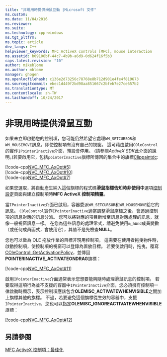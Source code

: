 ```yaml
---
title: "非現用時提供滑鼠互動 |Microsoft 文件"
ms.custom: 
ms.date: 11/04/2016
ms.reviewer: 
ms.suite: 
ms.technology: cpp-windows
ms.tgt_pltfrm: 
ms.topic: article
dev_langs: C++
helpviewer_keywords: MFC ActiveX controls [MFC], mouse interaction
ms.assetid: b09106bf-44c7-4b9b-a6d9-0d624f16f5b3
caps.latest.revision: "10"
author: mikeblome
ms.author: mblome
manager: ghogen
ms.openlocfilehash: c136e2d73256c78768e8b712d901e4fe4f819673
ms.sourcegitcommit: ebec1d449f2bd98aa851667c2bfeb7e27ce657b2
ms.translationtype: MT
ms.contentlocale: zh-TW
ms.lasthandoff: 10/24/2017
---
```

# <a name="providing-mouse-interaction-while-inactive"></a>非現用時提供滑鼠互動
如果未立即啟動您的控制項，您可能仍然希望它處理`WM_SETCURSOR`和`WM_MOUSEMOVE`訊息，即使控制項有沒有自己的視窗。 這可藉由啟用`COleControl`的實作`IPointerInactive`介面，預設會停用。 (請參閱*ActiveX SDK*此介面的說明。)若要啟用它，包括`pointerInactive`旗標所傳回的集合中的旗標[Clippaintdc](../mfc/reference/colecontrol-class.md#getcontrolflags):  
  
 [!code-cpp[NVC_MFC_AxOpt#5](../mfc/codesnippet/cpp/providing-mouse-interaction-while-inactive_1.cpp)]  
[!code-cpp[NVC_MFC_AxOpt#10](../mfc/codesnippet/cpp/providing-mouse-interaction-while-inactive_2.cpp)]  
[!code-cpp[NVC_MFC_AxOpt#7](../mfc/codesnippet/cpp/providing-mouse-interaction-while-inactive_3.cpp)]  
  
 如果您選取，將自動產生納入這個旗標的程式碼**滑鼠指標告知時非使用中**選項[控制設定](../mfc/reference/control-settings-mfc-activex-control-wizard.md)頁面與建立控制項時**MFC ActiveX 控制項精靈**。  
  
 當`IPointerInactive`介面已啟用，容器委派`WM_SETCURSOR`和`WM_MOUSEMOVE`給它的訊息。 `COleControl`實作`IPointerInactive`適當調整滑鼠座標之後，會透過控制項的訊息對應的訊息分派。 您可以將對應的項目新增至訊息對應處理的訊息，就像一般視窗訊息一樣。 在您為這些訊息的處理常式，請避免使用`m_hWnd`成員變數 （或任何成員函式，會使用它），其值不是先檢查**NULL**。  
  
 您也可以做為 OLE 拖放作業的目標非現用控制項。 這需要在使用者拖曳物件時，啟動控制項，使控制項的視窗可以登錄為置放目標。 若要使啟用時，拖曳，覆寫[COleControl::GetActivationPolicy](../mfc/reference/colecontrol-class.md#getactivationpolicy)，並傳回**POINTERINACTIVE_ACTIVATEONDRAG**旗標：  
  
 [!code-cpp[NVC_MFC_AxOpt#11](../mfc/codesnippet/cpp/providing-mouse-interaction-while-inactive_4.cpp)]  
  
 啟用`IPointerInactive`介面通常表示您想要能夠隨時處理滑鼠訊息的控制項。 若要取得這項行為並不支援的容器中`IPointerInactive`介面，您必須擁有控制項一律啟動時顯示，表示控制項應該包含**OLEMISC_ACTIVATEWHENVISIBLE**之間加上旗標其他的旗標。 不過，若要避免這個旗標從生效的容器中，支援`IPointerInactive`，您也可以指定**OLEMISC_IGNOREACTIVATEWHENVISIBLE**旗標：  
  
 [!code-cpp[NVC_MFC_AxOpt#12](../mfc/codesnippet/cpp/providing-mouse-interaction-while-inactive_5.cpp)]  
  
## <a name="see-also"></a>另請參閱  
 [MFC ActiveX 控制項：最佳化](../mfc/mfc-activex-controls-optimization.md)

